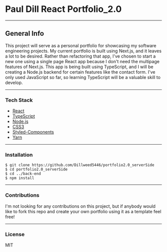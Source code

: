 # Paul Dill React Portfolio_2.0
***
## General Info
This project will serve as a personal portfolio for showcasing my software engineering projects.  My current portfolio is built using Next.js, and it leaves a lot to be desired.  Rather than refactoring that app, I've chosen to start a new one using a single page React app because I don't need the multipage features of Next.js.  This app is being built using TypeScript, and I will be creating a Node.js backend for certain features like the contact form.  I've only used JavaScript so far, so learning TypeScript will be a valuable skill to develop.
***
### Tech Stack
* [React](https://reactjs.org/)
* [TypeScript](https://www.typescriptlang.org/)
* [Node.js](https://nodejs.org/en/)
* [CSS3](http://www.css3.info/)
* [Styled-Components](https://styled-components.com/)
* [Yarn](https://classic.yarnpkg.com/en/docs/)
***
### Installation
```
$ git clone https://github.com/Dillweed5446/portfolio2.0_serverSide
$ cd portfolio2.0_serverSide
$ cd ../back-end
$ npm install
```
***
### Contributions
I'm not looking for any contributions on this project, but if anybody would like to fork this repo and create your own portfolio using it as a template feel free!
***
### License
MIT
